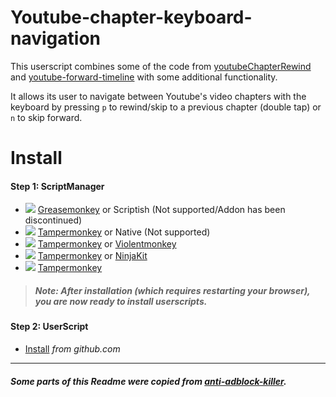# Youtube-chapter-keyboard-navigation

This userscript combines some of the code from [youtubeChapterRewind](https://github.com/miyliyevr/youtubeChapterRewind) and
[youtube-forward-timeline](https://github.com/cawa-93/youtube-forward-timeline) with some additional functionality.

It allows its user to navigate between Youtube's video chapters with the keyboard by pressing `p` to rewind/skip to a previous chapter (double tap) or `n` to skip forward.

# Install

#### Step 1: ScriptManager
* ![](https://raw.githubusercontent.com/reek/anti-adblock-killer/gh-pages/images/firefox.png) [Greasemonkey](https://addons.mozilla.org/firefox/addon/greasemonkey/) or Scriptish (Not supported/Addon has been discontinued)
* ![](https://raw.githubusercontent.com/reek/anti-adblock-killer/gh-pages/images/chrome.png) [Tampermonkey](https://chrome.google.com/webstore/detail/tampermonkey/dhdgffkkebhmkfjojejmpbldmpobfkfo) or Native (Not supported)
* ![](https://raw.githubusercontent.com/reek/anti-adblock-killer/gh-pages/images/opera.png) [Tampermonkey](https://addons.opera.com/extensions/details/tampermonkey-beta/) or [Violentmonkey](https://addons.opera.com/extensions/details/violent-monkey/) 
* ![](https://raw.githubusercontent.com/reek/anti-adblock-killer/gh-pages/images/safari.png) [Tampermonkey](https://safari.tampermonkey.net/tampermonkey.safariextz) or [NinjaKit](https://github.com/os0x/NinjaKit)
* ![](https://raw.githubusercontent.com/reek/anti-adblock-killer/gh-pages/images/msedge.png) [Tampermonkey](https://www.microsoft.com/store/p/tampermonkey/9nblggh5162s)

> ##### Note: After installation (which requires restarting your browser), you are now ready to install userscripts.

#### Step 2: UserScript

* [Install](https://github.com/DayvidKnows/Youtube-chapter-keyboard-navigation/raw/master/Youtube-chapter-keyboard-navigation.user.js) *from github.com*

---

##### Some parts of this Readme were copied from [anti-adblock-killer](https://github.com/reek/anti-adblock-killer).
